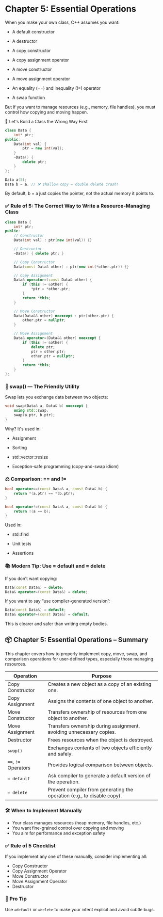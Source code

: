 # Chapter 5: Essential Operations
When you make your own class, C++ assumes you want:

- A default constructor

- A destructor

- A copy constructor

- A copy assignment operator

- A move constructor

- A move assignment operator

- An equality (==) and inequality (!=) operator

- A swap function

But if you want to manage resources (e.g., memory, file handles), you must control how copying and moving happen.

🧪 Let's Build a Class the Wrong Way First
```cpp
class Data {
    int* ptr;
public:
    Data(int val) {
        ptr = new int(val);
    }
    ~Data() {
        delete ptr;
    }
};
```
```cpp
Data a(5);
Data b = a; // ❌ shallow copy — double delete crash!
```
By default, b = a just copies the pointer, not the actual memory it points to.

### ✅ Rule of 5: The Correct Way to Write a Resource-Managing Class
```cpp
class Data {
    int* ptr;
public:
    // Constructor
    Data(int val) : ptr(new int(val)) {}

    // Destructor
    ~Data() { delete ptr; }

    // Copy Constructor
    Data(const Data& other) : ptr(new int(*other.ptr)) {}

    // Copy Assignment
    Data& operator=(const Data& other) {
        if (this != &other) {
            *ptr = *other.ptr;
        }
        return *this;
    }

    // Move Constructor
    Data(Data&& other) noexcept : ptr(other.ptr) {
        other.ptr = nullptr;
    }

    // Move Assignment
    Data& operator=(Data&& other) noexcept {
        if (this != &other) {
            delete ptr;
            ptr = other.ptr;
            other.ptr = nullptr;
        }
        return *this;
    }
};
```
### 🔄 swap() — The Friendly Utility
Swap lets you exchange data between two objects:

```cpp
void swap(Data& a, Data& b) noexcept {
    using std::swap;
    swap(a.ptr, b.ptr);
}
```
Why? It's used in:

- Assignment

- Sorting

- std::vector::resize

- Exception-safe programming (copy-and-swap idiom)

### ⚖️ Comparison: == and !=
```cpp
bool operator==(const Data& a, const Data& b) {
    return *(a.ptr) == *(b.ptr);
}

bool operator!=(const Data& a, const Data& b) {
    return !(a == b);
}
```
Used in:

- std::find

- Unit tests

- Assertions

### 📚 Modern Tip: Use = default and = delete
If you don’t want copying:

```cpp
Data(const Data&) = delete;
Data& operator=(const Data&) = delete;
```
If you want to say “use compiler-generated version”:

```cpp
Data(const Data&) = default;
Data& operator=(const Data&) = default;
```
This is clearer and safer than writing empty bodies.

## 📦 Chapter 5: Essential Operations – Summary

This chapter covers how to properly implement copy, move, swap, and comparison operations for user-defined types, especially those managing resources.

| Operation               | Purpose                                                                 |
|-------------------------|-------------------------------------------------------------------------|
| Copy Constructor        | Creates a new object as a copy of an existing one.                      |
| Copy Assignment         | Assigns the contents of one object to another.                          |
| Move Constructor        | Transfers ownership of resources from one object to another.            |
| Move Assignment         | Transfers ownership during assignment, avoiding unnecessary copies.     |
| Destructor              | Frees resources when the object is destroyed.                           |
| `swap()`                | Exchanges contents of two objects efficiently and safely.               |
| `==`, `!=` Operators    | Provides logical comparison between objects.                            |
| `= default`             | Ask compiler to generate a default version of the operation.            |
| `= delete`              | Prevent compiler from generating the operation (e.g., to disable copy). |

### 🛠 When to Implement Manually
- Your class manages resources (heap memory, file handles, etc.)
- You want fine-grained control over copying and moving
- You aim for performance and exception safety

### ✅ Rule of 5 Checklist
If you implement any one of these manually, consider implementing all:
- Copy Constructor
- Copy Assignment Operator
- Move Constructor
- Move Assignment Operator
- Destructor

### 🧠 Pro Tip
Use `=default` or `=delete` to make your intent explicit and avoid subtle bugs.

